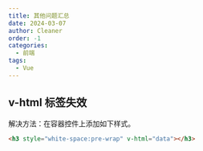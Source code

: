 ```yaml
---
title: 其他问题汇总
date: 2024-03-07
author: Cleaner
order: -1
categories:
  - 前端
tags:
  - Vue
---
```


## v-html 标签失效

解决方法：在容器控件上添加如下样式。

```html
<h3 style="white-space:pre-wrap" v-html="data"></h3>
```

<br>
<br>
<br>
<br>
<br>
<br>
<br>
<br>
<br>
<br>
<br>
<br>
<br>
<br>
<br>
<br>
<br>
<br>
<br>
<br>
<br>
<br>
<br>
<br>
<br>
<br>
<br>
<br>
<br>
<br>
